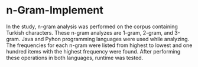 # n-Gram-Implement
In the study, n-gram analysis was performed on the corpus containing Turkish characters. These n-gram analyzes are 1-gram, 2-gram, and 3-gram. Java and Pyhon programming languages were used while analyzing. The frequencies for each n-gram were listed from highest to lowest and one hundred items with the highest frequency were found. After performing these operations in both languages, runtime was tested.
